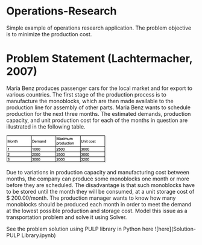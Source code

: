 # Operations-Research
Simple example of operations research application. The problem objective is to minimize the production cost.

# Problem Statement (Lachtermacher, 2007)
Maria Benz produces passenger cars for the local market and for export to various countries. The first stage of the production process is to manufacture the monoblocks, which are then made available to the production line for assembly of other parts. Maria Benz wants to schedule production for the next three months. The estimated demands, production capacity, and unit production cost for each of the months in question are illustrated in the following table. 

![Data table](Data-table.png)

Due to variations in production capacity and manufacturing cost between months, the company can produce some monoblocks one month or more before they are scheduled. The disadvantage is that such monoblocks have to be stored until the month they will be consumed, at a unit storage cost of $ 200.00/month. The production manager wants to know how many monoblocks should be produced each month in order to meet the demand at the lowest possible production and storage cost. Model this issue as a transportation problem and solve it using Solver.

See the problem solution using PULP library in Python here ![here](Solution-PULP Library.ipynb)
